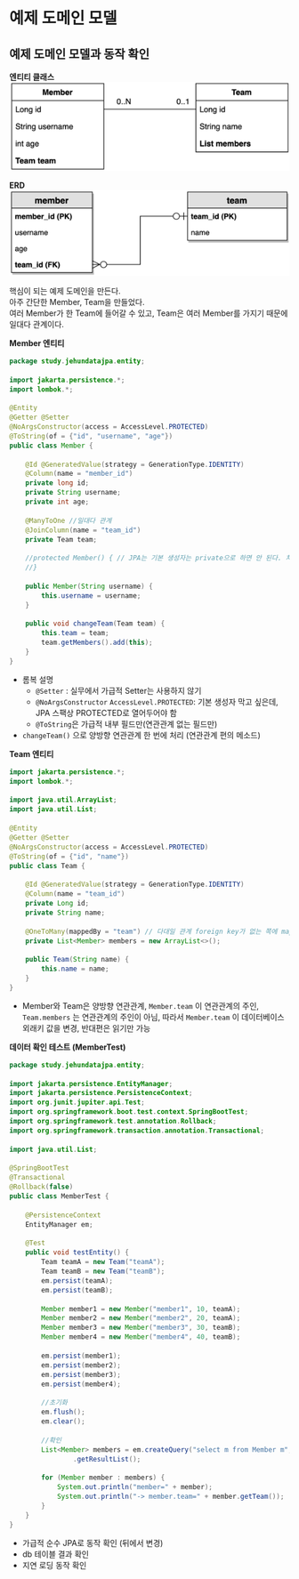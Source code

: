 # 예제 도메인 모델

## 예제 도메인 모델과 동작 확인

**엔티티 클래스**  
![img.png](image/section2/img.png)

**ERD**  
![img_1.png](image/section2/img_1.png)

핵심이 되는 예제 도메인을 만든다.  
아주 간단한 Member, Team을 만들었다.  
여러 Member가 한 Team에 들어갈 수 있고, Team은 여러 Member를 가지기 때문에 일대다 관계이다.  

**Member 엔티티**
```java
package study.jehundatajpa.entity;

import jakarta.persistence.*;
import lombok.*;

@Entity
@Getter @Setter
@NoArgsConstructor(access = AccessLevel.PROTECTED)
@ToString(of = {"id", "username", "age"})
public class Member {

    @Id @GeneratedValue(strategy = GenerationType.IDENTITY)
    @Column(name = "member_id")
    private long id;
    private String username;
    private int age;

    @ManyToOne //일대다 관계
    @JoinColumn(name = "team_id")
    private Team team;

    //protected Member() { // JPA는 기본 생성자는 private으로 하면 안 된다. 차라리 이걸 없애고 위에 NoArgsConstructor 어노테이션 추가하자.
    //}

    public Member(String username) {
        this.username = username;
    }

    public void changeTeam(Team team) {
        this.team = team;
        team.getMembers().add(this);
    }
}
```
- 롬복 설명
  - `@Setter` : 실무에서 가급적 Setter는 사용하지 않기
  - `@NoArgsConstructor` `AccessLevel.PROTECTED`: 기본 생성자 막고 싶은데, JPA 스팩상 PROTECTED로 열어두어야 함
  - `@ToString`은 가급적 내부 필드만(연관관계 없는 필드만)
- `changeTeam()` 으로 양방향 연관관계 한 번에 처리 (연관관계 편의 메소드)



**Team 엔티티**
```java
import jakarta.persistence.*;
import lombok.*;

import java.util.ArrayList;
import java.util.List;

@Entity
@Getter @Setter
@NoArgsConstructor(access = AccessLevel.PROTECTED)
@ToString(of = {"id", "name"})
public class Team {

    @Id @GeneratedValue(strategy = GenerationType.IDENTITY)
    @Column(name = "team_id")
    private Long id;
    private String name;

    @OneToMany(mappedBy = "team") // 다대일 관계 foreign key가 없는 쪽에 mappedBy를 적는 것이 좋다.
    private List<Member> members = new ArrayList<>();

    public Team(String name) {
        this.name = name;
    }
}
```
- Member와 Team은 양방향 연관관계, `Member.team` 이 연관관계의 주인, `Team.members` 는 연관관계의
주인이 아님, 따라서 `Member.team` 이 데이터베이스 외래키 값을 변경, 반대편은 읽기만 가능

**데이터 확인 테스트 (MemberTest)**
```java
package study.jehundatajpa.entity;

import jakarta.persistence.EntityManager;
import jakarta.persistence.PersistenceContext;
import org.junit.jupiter.api.Test;
import org.springframework.boot.test.context.SpringBootTest;
import org.springframework.test.annotation.Rollback;
import org.springframework.transaction.annotation.Transactional;

import java.util.List;

@SpringBootTest
@Transactional
@Rollback(false)
public class MemberTest {

    @PersistenceContext
    EntityManager em;

    @Test
    public void testEntity() {
        Team teamA = new Team("teamA");
        Team teamB = new Team("teamB");
        em.persist(teamA);
        em.persist(teamB);

        Member member1 = new Member("member1", 10, teamA);
        Member member2 = new Member("member2", 20, teamA);
        Member member3 = new Member("member3", 30, teamB);
        Member member4 = new Member("member4", 40, teamB);

        em.persist(member1);
        em.persist(member2);
        em.persist(member3);
        em.persist(member4);

        //초기화
        em.flush();
        em.clear();

        //확인
        List<Member> members = em.createQuery("select m from Member m", Member.class)
                .getResultList();

        for (Member member : members) {
            System.out.println("member=" + member);
            System.out.println("-> member.team=" + member.getTeam());
        }
    }
}
```
- 가급적 순수 JPA로 동작 확인 (뒤에서 변경)
- db 테이블 결과 확인 
- 지연 로딩 동작 확인